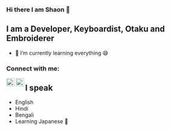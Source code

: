 ### Hi there I am Shaon 👋

## I am a Developer, Keyboardist, Otaku and Embroiderer
- 🌱 I’m currently learning everything :sweat_smile:


### Connect with me:

[<img align="left" alt="shaon | LinkedIn" width="22px" src="https://cdn.jsdelivr.net/npm/simple-icons@v3/icons/linkedin.svg" />](https://www.linkedin.com/in/shaon-baidya-b14927169/)
[<img align="left" alt="shaon | Instagram" width="22px" src="https://cdn.jsdelivr.net/npm/simple-icons@v3/icons/instagram.svg" />](https://www.instagram.com/shaondesu/)

## I speak
- English
- Hindi
- Bengali
- Learning Japanese :hand_over_mouth:

<br/>

<!--
**kenkaneki0625/kenkaneki0625** is a ✨ _special_ ✨ repository because its `README.md` (this file) appears on your GitHub profile.

Here are some ideas to get you started:

- 🔭 I’m currently working on ...
- 🌱 I’m currently learning ...
- 👯 I’m looking to collaborate on ...
- 🤔 I’m looking for help with ...
- 💬 Ask me about ...
- 📫 How to reach me: ...
- 😄 Pronouns: ...
- ⚡ Fun fact: ...
-->
